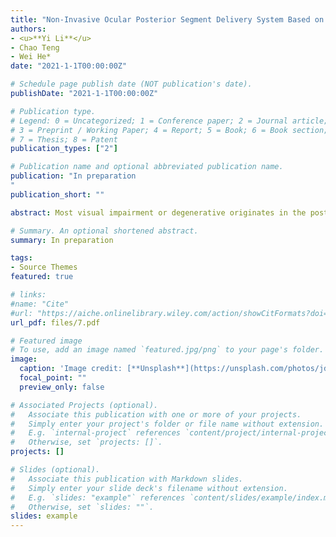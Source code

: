 ```yaml
---
title: "Non-Invasive Ocular Posterior Segment Delivery System Based on Nanomedicine: A Systematic Review"
authors:
- <u>**Yi Li**</u> 
- Chao Teng
- Wei He*
date: "2021-1-1T00:00:00Z"

# Schedule page publish date (NOT publication's date).
publishDate: "2021-1-1T00:00:00Z"

# Publication type.
# Legend: 0 = Uncategorized; 1 = Conference paper; 2 = Journal article;
# 3 = Preprint / Working Paper; 4 = Report; 5 = Book; 6 = Book section;
# 7 = Thesis; 8 = Patent
publication_types: ["2"]

# Publication name and optional abbreviated publication name.
publication: "In preparation
"
publication_short: ""

abstract: Most visual impairment or degenerative originates in the posterior segment of the eye, however, it remains a major challenge to localize on-demand delivery of drugs due to its unique and complex anatomy, metabolic cycles, and limited options of administration route. In this regard, nanomedicine with innate bio-barrier permeability offers a promising approach of improving delivery performance and releasing drugs under the physiological environment of the eye. Based on these advantages, nanomedicine receives tremendous attention in the field of posterior ocular disease treatment via a non-invasive approach, which is expected to significantly improve medical efficiency and experience in the near future. Here, we discuss recent research advances in ocular posterior segment delivery systems based on nanomedicine, including preclinical formulations and indications, along with opportunities and challenges faced in their clinical translation. We also conclude with a perspective on how we envisage the importance of understanding complex barrier functions so as to continue to develop innovative ocular drug delivery systems.

# Summary. An optional shortened abstract.
summary: In preparation

tags:
- Source Themes
featured: true

# links:
#name: "Cite"
#url: "https://aiche.onlinelibrary.wiley.com/action/showCitFormats?doi=10.1002%2Fbtm2.10130"
url_pdf: files/7.pdf

# Featured image
# To use, add an image named `featured.jpg/png` to your page's folder. 
image:
  caption: 'Image credit: [**Unsplash**](https://unsplash.com/photos/jdD8gXaTZsc)'
  focal_point: ""
  preview_only: false

# Associated Projects (optional).
#   Associate this publication with one or more of your projects.
#   Simply enter your project's folder or file name without extension.
#   E.g. `internal-project` references `content/project/internal-project/index.md`.
#   Otherwise, set `projects: []`.
projects: []

# Slides (optional).
#   Associate this publication with Markdown slides.
#   Simply enter your slide deck's filename without extension.
#   E.g. `slides: "example"` references `content/slides/example/index.md`.
#   Otherwise, set `slides: ""`.
slides: example
---
```

